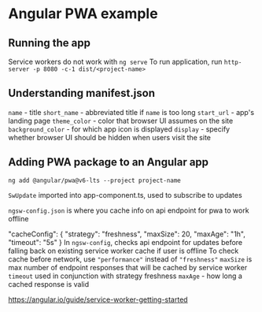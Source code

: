 # Angular PWA example

## Running the app
Service workers do not work with `ng serve`
To run application, run `http-server -p 8080 -c-1 dist/<project-name>`

## Understanding manifest.json
`name` - title
`short_name` - abbreviated title if `name` is too long
`start_url` - app's landing page
`theme_color` - color that browser UI assumes on the site
`background_color` - for which app icon is displayed
`display` - specify whether browser UI should be hidden when users visit the site

## Adding PWA package to an Angular app
`ng add @angular/pwa@v6-lts --project project-name`

`SwUpdate` imported into app-component.ts, used to subscribe to updates

`ngsw-config.json` is where you cache info on api endpoint for pwa to work offline

"cacheConfig": {
    "strategy": "freshness",
    "maxSize": 20,
    "maxAge": "1h",
    "timeout": "5s"
}
In `ngsw-config`, checks api endpoint for updates before falling back on existing service worker cache if user is offline
To check cache before network, use `"performance"` instead of `"freshness"`
`maxSize` is max number of endpoint responses that will be cached by service worker
`timeout` used in conjunction with strategy freshness
`maxAge` - how long a cached response is valid

https://angular.io/guide/service-worker-getting-started